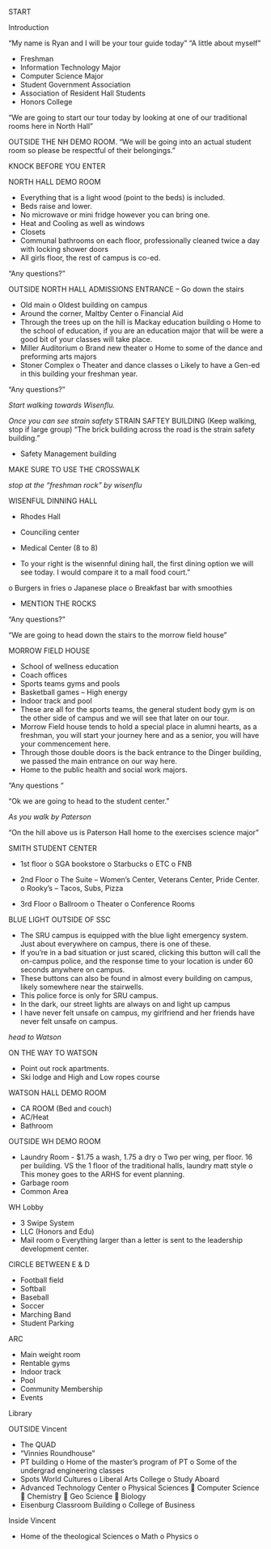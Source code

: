 START

Introduction

“My name is Ryan and I will be your tour guide today”
“A little about myself”
-	Freshman
-	Information Technology Major
-	Computer Science Major
-	Student Government Association
-	Association of Resident Hall Students
-	Honors College

“We are going to start our tour today by looking at one of our traditional rooms here in North Hall”

OUTSIDE THE NH DEMO ROOM.
“We will be going into an actual student room so please be respectful of their belongings.”

KNOCK BEFORE YOU ENTER

NORTH HALL DEMO ROOM
-	Everything that is a light wood (point to the beds) is included.
-	Beds raise and lower.
-	No microwave or mini fridge however you can bring one. 
-	Heat and Cooling as well as windows
-	Closets
-	Communal bathrooms on each floor, professionally cleaned twice a day with locking shower doors
-	All girls floor, the rest of campus is co-ed.

“Any questions?”

OUTSIDE NORTH HALL ADMISSIONS ENTRANCE – Go down the stairs
-	Old main
o	Oldest building on campus
-	Around the corner, Maltby Center
o	Financial Aid
-	Through the trees up on the hill is Mackay education building
o	Home to the school of education, if you are an education major that will be were a good bit of your classes will take place.
-	Miller Auditorium
o	Brand new theater
o	Home to some of the dance and preforming arts majors
-	Stoner Complex
o	Theater and dance classes
o	Likely to have a Gen-ed in this building your freshman year.

“Any questions?”

*Start walking towards Wisenflu.*

*Once you can see strain safety*
STRAIN SAFTEY BUILDING (Keep walking, stop if large group)
“The brick building across the road is the strain safety building.”
-	Safety Management building

MAKE SURE TO USE THE CROSSWALK

*stop at the “freshman rock” by wisenflu*

WISENFUL DINNING HALL
-	Rhodes Hall
-	Counciling center
-	Medical Center (8 to 8)

-	To your right is the wisennful dining hall, the first dining option we will see today. I would compare it to a mall food court.”

o	Burgers in fries
o	Japanese place
o	Breakfast bar with smoothies  


-	MENTION THE ROCKS

“Any questions?”

“We are going to head down the stairs to the morrow field house”





MORROW FIELD HOUSE
-	School of wellness education
-	Coach offices
-	Sports teams gyms and pools
-	Basketball games – High energy
-	Indoor track and pool
-	These are all for the sports teams, the general student body gym is on the other side of campus and we will see that later on our tour.
-	Morrow Field house tends to hold a special place in alumni hearts, as a freshman, you will start your journey here and as a senior, you will have your commencement here. 
-	Through those double doors is the back entrance to the Dinger building, we passed the main entrance on our way here.
-	Home to the public health and social work majors.

“Any questions “

“Ok we are going to head to the student center.”

*As you walk by Paterson*



“On the hill above us is Paterson Hall home to the exercises science major”



SMITH STUDENT CENTER
-	1st floor
o	SGA bookstore
o	Starbucks
o	ETC
o	FNB 

-	2nd Floor
o	The Suite – Women’s Center, Veterans Center, Pride Center.
o	Rooky’s – Tacos, Subs, Pizza
-	3rd Floor
o	Ballroom
o	Theater
o	Conference Rooms


BLUE LIGHT OUTSIDE OF SSC
-	The SRU campus is equipped with the blue light emergency system. Just about everywhere on campus, there is one of these.
-	If you’re in a bad situation or just scared, clicking this button will call the on-campus police, and the response time to your location is under 60 seconds anywhere on campus.
-	These buttons can also be found in almost every building on campus, likely somewhere near the stairwells.
-	This police force is only for SRU campus.
-	In the dark, our street lights are always on and light up campus
-	I have never felt unsafe on campus, my girlfriend and her friends have never felt unsafe on campus.

*head to Watson*

ON THE WAY TO WATSON
-	Point out rock apartments.
-	Ski lodge and High and Low ropes course


WATSON HALL DEMO ROOM
-	CA ROOM (Bed and couch)
-	AC/Heat
-	Bathroom







OUTSIDE WH DEMO ROOM
-	Laundry Room - $1.75 a wash, 1.75 a dry
o	Two per wing, per floor. 16 per building. VS the 1 floor of the traditional halls, laundry matt style
o	This money goes to the ARHS for event planning.
-	Garbage room
-	Common Area

WH Lobby
-	3 Swipe System
-	LLC (Honors and Edu) 
-	Mail room
o	Everything larger than a letter is sent to the leadership development center.

CIRCLE BETWEEN E & D
-	Football field
-	Softball 
-	Baseball
-	Soccer
-	Marching Band
-	Student Parking

ARC
-	Main weight room
-	Rentable gyms
-	Indoor track
-	Pool
-	Community Membership
-	Events

Library











OUTSIDE Vincent
-	The QUAD
-	“Vinnies Roundhouse”
-	PT building
o	Home of the master’s program of PT
o	Some of the undergrad engineering classes
-	Spots World Cultures
o	Liberal Arts College
o	Study Aboard
-	Advanced Technology Center
o	Physical Sciences
	Computer Science
	Chemistry
	Geo Science
	Biology
-	Eisenburg Classroom Building
o	College of Business



Inside Vincent
-	Home of the theological Sciences
o	Math
o	Physics
o	
